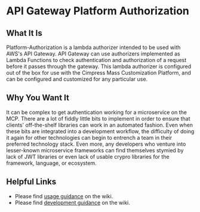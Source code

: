 ﻿# API Gateway Platform Authorization

## What It Is

Platform-Authorization is a lambda authorizer intended to be used with AWS's API Gateway. API Gateway can use authorizers implemented as Lambda Functions to check authentication and authorization of a request before it passes through the gateway. This lambda authorizer is configured out of the box for use with the Cimpress Mass Customization Platform, and can be configured and customized for any particular use.

## Why You Want It

It can be complex to get authentication working for a microservice on the MCP. There are a lot of fiddly little bits to implement in order to ensure that clients' off-the-shelf libraries can work in an automated fashion. Even when these bits are integrated into a development workflow, the difficulty of doing it again for other technologies can begin to entrench a team in their preferred technology stack. Even more, any developers who venture into lesser-known microservice frameworks can find themselves stymied by lack of JWT libraries or even lack of usable crypro libraries for the framework, language, or ecosystem.

## Helpful Links

* Please find [usage guidance][] on the wiki.
* Please find [development guidance][] on the wiki.

[usage guidance]: https://github.com/Cimpress-MCP/Platform-Authorizer/wiki/How-to-Use-It
[development guidance]: https://github.com/Cimpress-MCP/Platform-Authorizer/wiki/How-to-Develop-It
